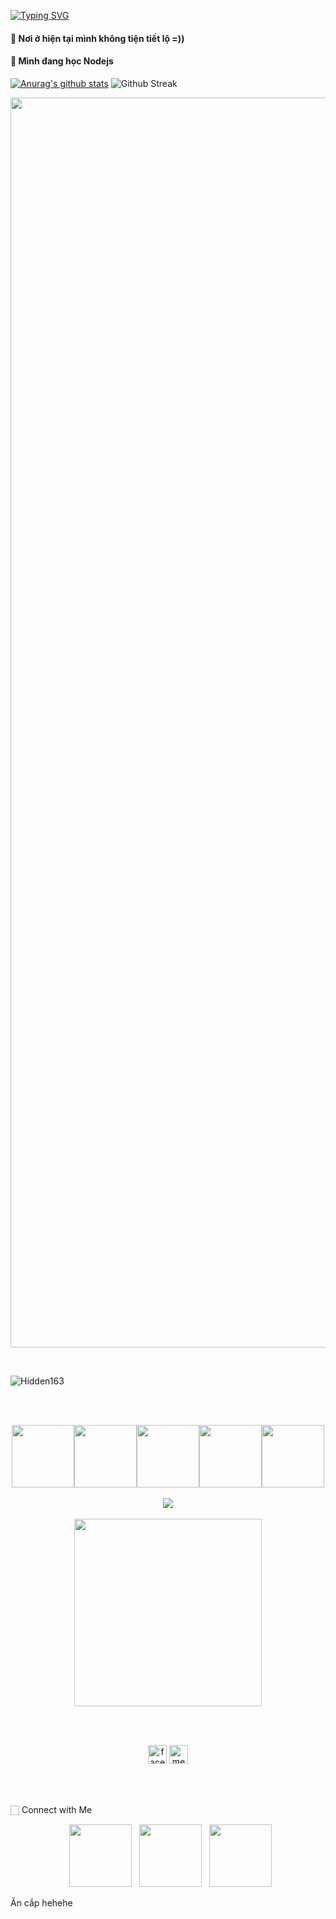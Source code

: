 [![Typing SVG](https://readme-typing-svg.herokuapp.com?font=Times&color=%2336BCF7&size=30&lines=Hi+!;I'm+Hidden;Welcome+to+my+Github)](https://git.io/typing-svg)
#### 🔭 Nơi ở hiện tại mình không tiện tiết lộ =))
#### 🌱 Mình đang học Nodejs
[![Anurag's github stats](https://github-readme-stats.vercel.app/api?username=Hidden163&show_icons=true&theme=onedark)](https://github.com/Hidden163)
<img src="http://github-readme-streak-stats.herokuapp.com?user=Hidden163&theme=neon-palenight" alt = "Github Streak" >
<p align="left"> <a href="https://github.com/ryo-ma/github-profile-trophy">
  <img width=2000 src="https://github-profile-trophy.vercel.app/?username=Hiddenc&column=8&theme=gruvbox&no-frame=true"/></a> 
</p>
<br>

<p align="left"> <img src="https://komarev.com/ghpvc/?username=Hidden163&color=ff69b4" alt="Hidden163" /> </p>
<p align="left"> <a href="https://github.com/ryo-ma/github-profile-trophy">
<br>
<br>
<p align="center">
  <img src="https://media3.giphy.com/media/ln7z2eWriiQAllfVcn/200w.webp" width="100"><img src="https://i.giphy.com/media/eNAsjO55tPbgaor7ma/200w.webp" width="100"><img src="https://i.giphy.com/media/VgGthkhUvGgOit7Y9i/200.webp" width="100"><img src="https://i.giphy.com/media/KzJkzjggfGN5Py6nkT/200.webp" width="100"><img src="https://i.giphy.com/media/IdyAQJVN2kVPNUrojM/200.webp" width="100"><br><br>
  <img src="https://camo.githubusercontent.com/936a08778c7e4885053d148c07bbd2339dfbdd80/68747470733a2f2f6665726f73732e6e65742f782f6e6f6465322e676966" /><br><br>
  <img src="https://little.kylerconway.com/images/golang-what.gif" width="300">
</p>
<br>
<br>
<p align="center">
  <a href="https://www.facebook.com/Hidden.163" target="_blank"><img align="center" src="https://cdn.jsdelivr.net/npm/simple-icons@3.0.1/icons/facebook.svg" alt="facebook" height="30" width="30" /></a>
  <a href="https://www.messenger.com/t/100042305563654" target="_blank"><img align="center" src="https://cdn.jsdelivr.net/npm/simple-icons@3.0.1/icons/messenger.svg" alt="messenger" height="30" width="30" /></a>
</p>
<br>
<br>
<br>
🏻 Connect with Me
<p align="center"> 
&nbsp; <a href="https://github.com/Hidden163" target="_blank" rel="noopener noreferrer"><img src="https://img.icons8.com/plasticine/100/000000/github.png" width="100" /></a>
&nbsp; <a href="https://www.facebook.com/Hidden.163" target="_blank" rel="noopener noreferrer"><img src="https://img.icons8.com/plasticine/100/000000/facebook.png"  width="100" /></a>
&nbsp; <a href="mailto:hiddem163@gmail.com" target="_blank" rel="noopener noreferrer"><img src="https://img.icons8.com/plasticine/100/000000/gmail.png"  width="100" /></a>
</p>
Ăn cắp hehehe

